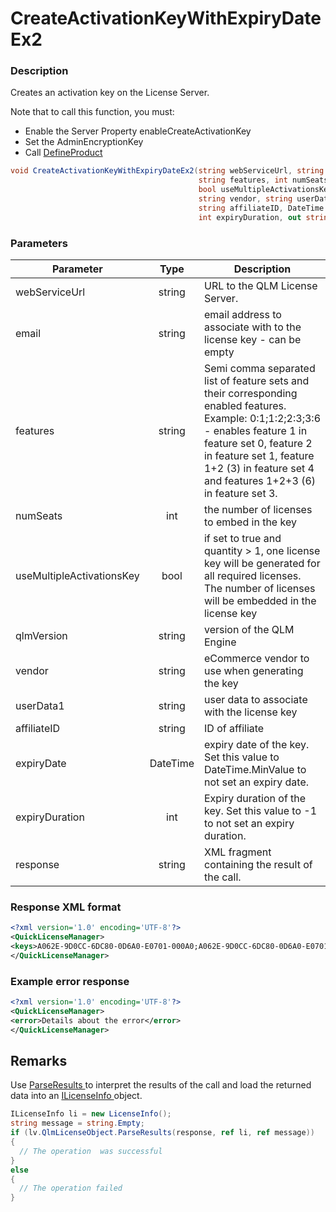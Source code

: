 # CreateActivationKeyWithExpiryDateEx2

### Description

Creates an activation key on the License Server.

Note that to call this function, you must:

* Enable the Server Property enableCreateActivationKey
* Set the AdminEncryptionKey
* Call [DefineProduct](https://soraco.readme.io/reference/defineproduct)

```c#
void CreateActivationKeyWithExpiryDateEx2(string webServiceUrl, string email, 
                                          string features, int numSeats, 
                                          bool useMultipleActivationsKey, string qlmVersion, 
                                          string vendor, string userData1, 
                                          string affiliateID, DateTime expiryDate, 
                                          int expiryDuration, out string response)
```

### Parameters

| Parameter                 |   Type   | Description                                                                                                                                                                                                                                              |
| ------------------------- | :------: | -------------------------------------------------------------------------------------------------------------------------------------------------------------------------------------------------------------------------------------------------------- |
| webServiceUrl             |  string  | URL to the QLM License Server.                                                                                                                                                                                                                           |
| email                     |  string  | email address to associate with to the license key - can be empty                                                                                                                                                                                        |
| features                  |  string  | Semi comma separated list of feature sets and their corresponding enabled features. Example: 0:1;1:2;2:3;3:6 - enables feature 1 in feature set 0, feature 2 in feature set 1, feature 1+2 (3) in feature set 4 and features 1+2+3 (6) in feature set 3. |
| numSeats                  |    int   | the number of licenses to embed in the key                                                                                                                                                                                                               |
| useMultipleActivationsKey |   bool   | if set to true and quantity > 1, one license key will be generated for all required licenses. The number of licenses will be embedded in the license key                                                                                                 |
| qlmVersion                |  string  | version of the QLM Engine                                                                                                                                                                                                                                |
| vendor                    |  string  | eCommerce vendor to use when generating the key                                                                                                                                                                                                          |
| userData1                 |  string  | user data to associate with the license key                                                                                                                                                                                                              |
| affiliateID               |  string  | ID of affiliate                                                                                                                                                                                                                                          |
| expiryDate                | DateTime | expiry date of the key. Set this value to DateTime.MinValue to not set an expiry date.                                                                                                                                                                   |
| expiryDuration            |    int   | Expiry duration of the key. Set this value to -1 to not set an expiry duration.                                                                                                                                                                          |
| response                  |  string  | XML fragment containing the result of the call.                                                                                                                                                                                                          |

### Response XML format

```xml
<?xml version='1.0' encoding='UTF-8'?>
<QuickLicenseManager>
<keys>A062E-9D0CC-6DC80-0D6A0-E0701-000A0;A062E-9D0CC-6DC80-0D6A0-E0701-000A0</keys>
</QuickLicenseManager>
```

### Example error response

```xml
<?xml version='1.0' encoding='UTF-8'?>
<QuickLicenseManager>
<error>Details about the error</error>
</QuickLicenseManager>
```

## Remarks

Use [ParseResults ](https://soraco.readme.io/reference/parseresults)to interpret the results of the call and load the returned data into an [ILicenseInfo ](https://soraco.readme.io/reference/ilicenseinfo)object.

```c#
ILicenseInfo li = new LicenseInfo();
string message = string.Empty;
if (lv.QlmLicenseObject.ParseResults(response, ref li, ref message))
{
  // The operation  was successful	
}
else
{
  // The operation failed
}
```
